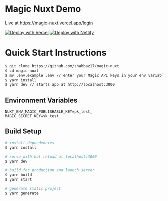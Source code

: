 # Magic Nuxt Demo

Live at https://magic-nuxt.vercel.app/login

[![Deploy with Vercel](https://vercel.com/button)](https://vercel.com/new/git/external?repository-url=https%3A%2F%2Fgithub.com%2Fshahbaz17%2Fmagic-nuxt&env=NUXT_ENV_MAGIC_PUBLISHABLE_KEY,MAGIC_SECRET_KEY) [![Deploy with Netlify](https://www.netlify.com/img/deploy/button.svg)](https://app.netlify.com/start/deploy?repository=https://github.com/shahbaz17/magic-nuxt)

# Quick Start Instructions

```bash
$ git clone https://github.com/shahbaz17/magic-nuxt
$ cd magic-nuxt
$ mv .env.example .env // enter your Magic API keys in your env variables
$ yarn install
$ yarn dev // starts app at http://localhost:3000
```

## Environment Variables

```
NUXT_ENV_MAGIC_PUBLISHABLE_KEY=pk_test_
MAGIC_SECRET_KEY=sk_test_
```

## Build Setup

```bash
# install dependencies
$ yarn install

# serve with hot reload at localhost:3000
$ yarn dev

# build for production and launch server
$ yarn build
$ yarn start

# generate static project
$ yarn generate
```
